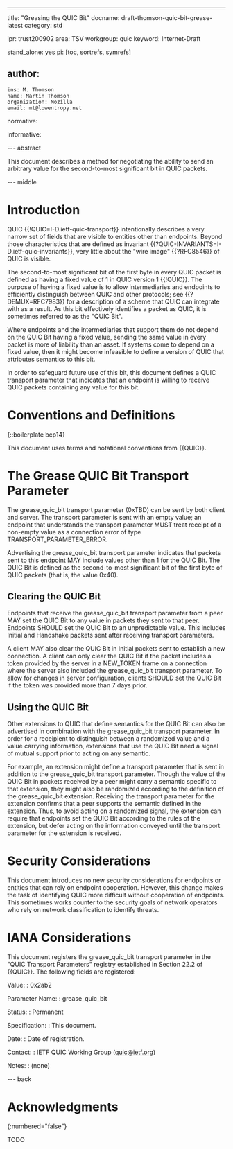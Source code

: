 ---
title: "Greasing the QUIC Bit"
docname: draft-thomson-quic-bit-grease-latest
category: std

ipr: trust200902
area: TSV
workgroup: quic
keyword: Internet-Draft

stand_alone: yes
pi: [toc, sortrefs, symrefs]

author:
 -
    ins: M. Thomson
    name: Martin Thomson
    organization: Mozilla
    email: mt@lowentropy.net

normative:

informative:


--- abstract

This document describes a method for negotiating the ability to send an
arbitrary value for the second-to-most significant bit in QUIC packets.


--- middle

# Introduction

QUIC {{!QUIC=I-D.ietf-quic-transport}} intentionally describes a very narrow set
of fields that are visible to entities other than endpoints.  Beyond those
characteristics that are defined as invariant
{{?QUIC-INVARIANTS=I-D.ietf-quic-invariants}}, very little about the "wire
image" {{?RFC8546}} of QUIC is visible.

The second-to-most significant bit of the first byte in every QUIC packet is
defined as having a fixed value of 1 in QUIC version 1 {{!QUIC}}.  The purpose
of having a fixed value is to allow intermediaries and endpoints to efficiently
distinguish between QUIC and other protocols; see {{?DEMUX=RFC7983}} for a
description of a scheme that QUIC can integrate with as a result.  As this bit
effectively identifies a packet as QUIC, it is sometimes referred to as the
"QUIC Bit".

Where endpoints and the intermediaries that support them do not depend on the
QUIC Bit having a fixed value, sending the same value in every packet is more of
liability than an asset.  If systems come to depend on a fixed value, then it
might become infeasible to define a version of QUIC that attributes semantics to
this bit.

In order to safeguard future use of this bit, this document defines a QUIC
transport parameter that indicates that an endpoint is willing to receive QUIC
packets containing any value for this bit.


# Conventions and Definitions

{::boilerplate bcp14}

This document uses terms and notational conventions from {{QUIC}}.


# The Grease QUIC Bit Transport Parameter

The grease_quic_bit transport parameter (0xTBD) can be sent by both client and
server.  The transport parameter is sent with an empty value; an endpoint that
understands the transport parameter MUST treat receipt of a non-empty value as a
connection error of type TRANSPORT_PARAMETER_ERROR.

Advertising the grease_quic_bit transport parameter indicates that packets sent
to this endpoint MAY include values other than 1 for the QUIC Bit.  The QUIC Bit
is defined as the second-to-most significant bit of the first byte of QUIC
packets (that is, the value 0x40).


## Clearing the QUIC Bit

Endpoints that receive the grease_quic_bit transport parameter from a peer MAY
set the QUIC Bit to any value in packets they sent to that peer.  Endpoints
SHOULD set the QUIC Bit to an unpredictable value.  This includes Initial and
Handshake packets sent after receiving transport parameters.

A client MAY also clear the QUIC Bit in Initial packets sent to establish a new
connection. A client can only clear the QUIC Bit if the packet includes a token
provided by the server in a NEW_TOKEN frame on a connection where the server
also included the grease_quic_bit transport parameter.  To allow for changes in
server configuration, clients SHOULD set the QUIC Bit if the token was provided
more than 7 days prior.


## Using the QUIC Bit

Other extensions to QUIC that define semantics for the QUIC Bit can also be
advertised in combination with the grease_quic_bit transport parameter.  In
order for a receipient to distinguish between a randomized value and a value
carrying information, extensions that use the QUIC Bit need a signal of mutual
support prior to acting on any semantic.

For example, an extension might define a transport parameter that is sent in
addition to the grease_quic_bit transport parameter.  Though the value of the
QUIC Bit in packets received by a peer might carry a semantic specific to that
extension, they might also be randomized according to the definition of the
grease_quic_bit extension.  Receiving the transport parameter for the extension
confirms that a peer supports the semantic defined in the extension.  Thus, to
avoid acting on a randomized signal, the extension can require that endpoints
set the QUIC Bit according to the rules of the extension, but defer acting on
the information conveyed until the transport parameter for the extension is
received.


# Security Considerations

This document introduces no new security considerations for endpoints or
entities that can rely on endpoint cooperation.  However, this change makes the
task of identifying QUIC more difficult without cooperation of endpoints.  This
sometimes works counter to the security goals of network operators who rely on
network classification to identify threats.


# IANA Considerations

This document registers the grease_quic_bit transport parameter in the "QUIC
Transport Parameters" registry established in Section 22.2 of {{QUIC}}.  The
following fields are registered:

Value:
: 0x2ab2

Parameter Name:
: grease_quic_bit

Status:
: Permanent

Specification:
: This document.

Date:
: Date of registration.

Contact:
: IETF QUIC Working Group (quic@ietf.org)

Notes:
: (none)


--- back

# Acknowledgments
{:numbered="false"}

TODO
